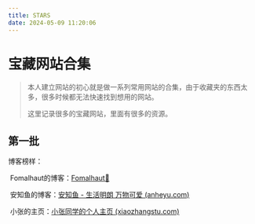 ```yaml
---
title: STARS
date: 2024-05-09 11:20:06
---
```


# 宝藏网站合集

> 本人建立网站的初心就是做一系列常用网站的合集，由于收藏夹的东西太多，很多时候都无法快速找到想用的网站。
>
> 这里记录很多的宝藏网站，里面有很多的资源。

## 第一批

博客榜样：

​	Fomalhaut的博客：[Fomalhaut🥝](https://www.fomal.cc/)

​	安知鱼的博客：[安知鱼 - 生活明朗 万物可爱 (anheyu.com)](https://blog.anheyu.com/)

​	小张的主页：[小张同学的个人主页 (xiaozhangstu.com)](https://xiaozhangstu.com/)
